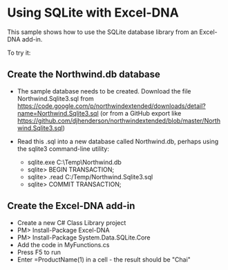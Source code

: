# Using SQLite with Excel-DNA

This sample shows how to use the SQLite database library from an Excel-DNA add-in.

To try it:

## Create the Northwind.db database

* The sample database needs to be created. Download the file Northwind.Sqlite3.sql from https://code.google.com/p/northwindextended/downloads/detail?name=Northwind.Sqlite3.sql (or from a GitHub export like https://github.com/djhenderson/northwindextended/blob/master/Northwind.Sqlite3.sql)
* Read this .sql into a new database called Northwind.db, perhaps using the sqlite3 command-line utility:

  * sqlite.exe C:\Temp\Northwind.db
  * sqlite> BEGIN TRANSACTION;
  * sqlite> .read C:/Temp/Northwind.Sqlite3.sql
  * sqlite> COMMIT TRANSACTION;

## Create the Excel-DNA add-in

* Create a new C# Class Library project
* PM> Install-Package Excel-DNA
* PM> Install-Package System.Data.SQLite.Core
* Add the code in MyFunctions.cs
* Press F5 to run
* Enter =ProductName(1) in a cell - the result should be "Chai"
